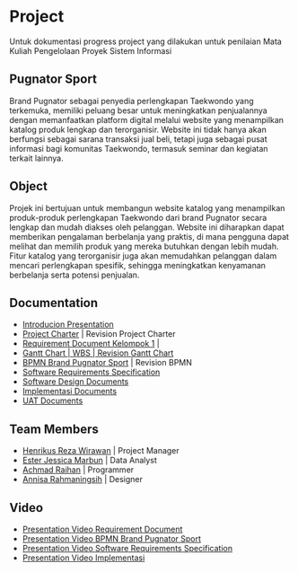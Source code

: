 
# Project 

Untuk dokumentasi progress project yang dilakukan untuk penilaian Mata Kuliah Pengelolaan Proyek Sistem Informasi


## Pugnator Sport
Brand Pugnator sebagai penyedia perlengkapan Taekwondo yang terkemuka, memiliki peluang besar untuk meningkatkan penjualannya dengan memanfaatkan platform digital melalui website yang menampilkan katalog produk lengkap dan terorganisir. Website ini tidak hanya akan berfungsi sebagai sarana transaksi jual beli, tetapi juga sebagai pusat informasi bagi komunitas Taekwondo, termasuk seminar dan kegiatan terkait lainnya.


##  Object

Projek ini bertujuan untuk membangun website katalog yang menampilkan produk-produk perlengkapan Taekwondo dari brand Pugnator secara lengkap dan mudah diakses oleh pelanggan. Website ini diharapkan dapat memberikan pengalaman berbelanja yang praktis, di mana pengguna dapat melihat dan memilih produk yang mereka butuhkan dengan lebih mudah. Fitur katalog yang terorganisir juga akan memudahkan pelanggan dalam mencari perlengkapan spesifik, sehingga meningkatkan kenyamanan berbelanja serta potensi penjualan.


## Documentation

 - [Introducion Presentation](https://www.canva.com/design/DAGTeD01SEY/pQhqK7ITf_4KAh6rLbeQlQ/edit)
 - [Project Charter](https://docs.google.com/document/d/1dfn2_35sbOiAk67Kz3EzoUuGB2tvSb7hQHLicThsnQw/edit?tab=t.0) | Revision Project Charter
 - [Requirement Document Kelompok 1](https://docs.google.com/document/d/1gNZsJiaegsCta3DX6nCxKY9JU6tUZeipnNU2-qF6A40/edit?tab=t.0) |
- [Gantt Chart | WBS | Revision Gantt Chart](https://docs.google.com/spreadsheets/d/1JGOOoZfysH31bAj25-qIn23E7Xn1j9FXAf2Q1F0z--c/edit?gid=1447166110#gid=1447166110)
- [BPMN Brand Pugnator Sport](https://viewer.diagrams.net/index.html?tags=%7B%7D&lightbox=1&target=blank&highlight=7EA6E0&edit=_blank&layers=1&nav=1&title=BPMN%20Brand%20Pugnator%20Sport%20Version%201.0%20.drawio#Uhttps%3A%2F%2Fdrive.google.com%2Fuc%3Fid%3D1byak9Pw8MCj_muf58xiy5cw4CBep-JJ3%26export%3Ddownload#%7B%22pageId%22%3A%22prtHgNgQTEPvFCAcTncT%22%7D) | Revision BPMN
- [Software Requirements Specification](https://docs.google.com/document/d/1D58f4kxsS0cMFdobT3pVuWUAYNGzLBPE7t6Epa10ByM/edit?usp=sharing)
- [Software Design Documents](https://docs.google.com/document/d/1tQs_9FwKleXdKAdC61r0If_T4Sdq5OBriLRQKK4mTUM/edit?usp=sharing)
- [Implementasi Documents](https://docs.google.com/document/d/1chIIqhbJiF_W3bQezVX4FfTx8xAMV3mC/edit?usp=sharing&ouid=110591289204678091307&rtpof=true&sd=true)
- [UAT Documents](https://docs.google.com/spreadsheets/d/1l6MbiPa0WLxNsCpKfCqhMIPgBPVfJ1KO/edit?usp=sharing&ouid=109110998398757024353&rtpof=true&sd=true)
  
  


## Team Members

- [Henrikus Reza Wirawan](https://github.com/acuhebat) | Project Manager
- [Ester Jessica Marbun](https://github.com/esterjsc) | Data Analyst
- [Achmad Raihan](https://github.com/AchmadAlfarizi) | Programmer
- [Annisa Rahmaningsih](https://github.com/annisarhma) | Designer


## Video
- [Presentation Video Requirement Document](https://drive.google.com/file/d/1tHJIPkEc6A1rOjDUDDtpZTWnfVKfpIAB/view)
- [Presentation Video BPMN Brand Pugnator Sport](https://drive.google.com/file/d/1K6bsYNocL8wQWIB660_Buu5C3fRh87_p/view?usp=sharing)
- [Presentation Video Software Requirements Specification](https://drive.google.com/file/d/1_dAaV91sjbZZghP13rytJclmzjoAu53s/view?usp=drive_link)
- [Presentation Video Implementasi](https://drive.google.com/file/d/1QOFyD5ryNqfQk_GAfsaJZNeKrfE6WTuW/view?usp=drive_link)

